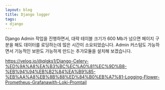 ```yaml
---
layout: blog
title: Django logger
tags:
- django
---
```


Django Admin 작업을 진행하면서, 대략 테이블 크기가 600 Mb가 넘으면 페이지 구분을 해도 데이터를 로딩하는데 많은 시간이 소요되었습니다. Admin 커스텀도 가능하면서 기능적인 보완도 가능하게 만드는 추가모듈을 설치해 보겠습니다.

https://velog.io/@qlgks1/Django-Celery-%ED%9A%A8%EA%B3%BC%EC%A0%81%EC%9D%B8-%EB%94%94%EB%B2%84%EA%B9%85-%EB%AA%A8%EB%8B%88%ED%84%B0%EB%A7%81-Logging-Flower-Prometheus-Grafanawith-Loki-Promtail